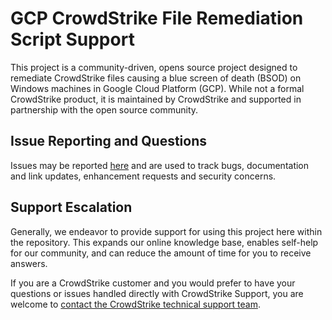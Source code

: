 # GCP CrowdStrike File Remediation Script Support

This project is a community-driven, opens source project designed to remediate CrowdStrike files causing a blue screen of death (BSOD) on Windows machines in Google Cloud Platform (GCP). While not a formal CrowdStrike product, it is maintained by CrowdStrike and supported in partnership with the open source community.

## Issue Reporting and Questions

Issues may be reported [here](https://github.com/CrowdStrike/gcp-cf-remediation/issues/new) and are used to track bugs, documentation and link updates, enhancement requests and security concerns.

## Support Escalation

Generally, we endeavor to provide support for using this project here within the repository. This expands our online knowledge base, enables self-help for our community, and can reduce the amount of time for you to receive answers.

If you are a CrowdStrike customer and you would prefer to have your questions or issues handled directly with CrowdStrike Support, you are welcome to [contact the CrowdStrike technical support team](https://supportportal.crowdstrike.com/).
